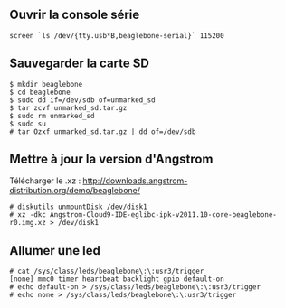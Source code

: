 Ouvrir la console série
-----------------------

	screen `ls /dev/{tty.usb*B,beaglebone-serial}` 115200

Sauvegarder la carte SD
-------

	$ mkdir beaglebone
	$ cd beaglebone
	$ sudo dd if=/dev/sdb of=unmarked_sd
	$ tar zcvf unmarked_sd.tar.gz
	$ sudo rm unmarked_sd
	$ sudo su
	# tar Ozxf unmarked_sd.tar.gz | dd of=/dev/sdb

Mettre à jour la version d'Angstrom
------

Télécharger le .xz : http://downloads.angstrom-distribution.org/demo/beaglebone/

	# diskutils unmountDisk /dev/disk1
	# xz -dkc Angstrom-Cloud9-IDE-eglibc-ipk-v2011.10-core-beaglebone-r0.img.xz > /dev/disk1

Allumer une led
---------

	# cat /sys/class/leds/beaglebone\:\:usr3/trigger
	[none] mmc0 timer heartbeat backlight gpio default-on
	# echo default-on > /sys/class/leds/beaglebone\:\:usr3/trigger
	# echo none > /sys/class/leds/beaglebone\:\:usr3/trigger

